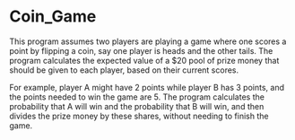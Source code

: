 # Coin_Game
This program assumes two players are playing a game where one scores a point by flipping a coin, say one player is heads and the other tails.
The program calculates the expected value of a $20 pool of prize money that should be given to each player, based
on their current scores.

For example, player A might have 2 points while player B has 3 points, and the points needed to win the game are 5.
The program calculates the probability that A will win and the probability that B will win, and then divides the 
prize money by these shares, without needing to finish the game.
